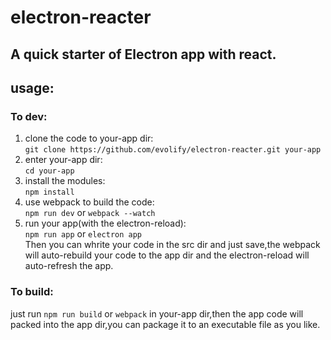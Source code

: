 # electron-reacter
## A quick starter of Electron app with react.

## usage:
### To dev:
1. clone the code to your-app dir:  
    `git clone https://github.com/evolify/electron-reacter.git your-app`
2. enter your-app dir:  
    `cd your-app`  
3. install the modules:  
    `npm install`  
4. use webpack to build the code:  
    `npm run dev` or `webpack --watch`  
5. run your app(with the electron-reload):  
    `npm run app` or `electron app`  
Then you can whrite your code in the src dir and just save,the webpack will auto-rebuild your code to the app dir and the electron-reload will auto-refresh the app.  

### To build:  
just run `npm run build` or `webpack` in your-app dir,then the app code will packed into the app dir,you can package it to an executable file as you like.